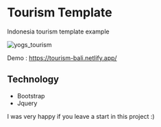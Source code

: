 # Tourism Template
Indonesia tourism template example

![yogs_tourism](https://user-images.githubusercontent.com/25165999/56662279-d470c580-66cd-11e9-8154-55c05fb9e568.png)

Demo : https://tourism-bali.netlify.app/

## Technology
*  Bootstrap
*  Jquery

I was very happy if you leave a start in this project :)
